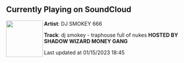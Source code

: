 ## Currently Playing on SoundCloud

[<img align="left" width="100" src="https://i1.sndcdn.com/artworks-gPu09iYmVUsDJGoy-uSc6MA-t500x500.jpg">](https://soundcloud.com/smoke-gang-beatz/dj-smokey-traphouse-full-of-nukes-hosted-by-shadow-wizard-money-gang)

**Artist**: DJ SMOKEY 666 

**Track**: dj smokey - traphouse full of nukes **HOSTED BY SHADOW WIZARD MONEY GANG**

Last updated at 01/15/2023 18:45
